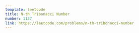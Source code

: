 ```yaml
---
template: leetcode
title: N-th Tribonacci Number
number: 1137
link: https://leetcode.com/problems/n-th-tribonacci-number
---
```

